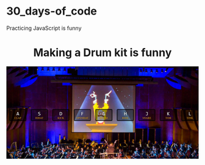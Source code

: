 # 30_days-of_code
Practicing JavaScript is funny

<h1 align='center'>Making a Drum kit is funny</h1>
<a href="https://funnydrumkit.netlify.app/"><img src='Thumbnail/DrumKit_Thumbnail.jpeg'></a>

